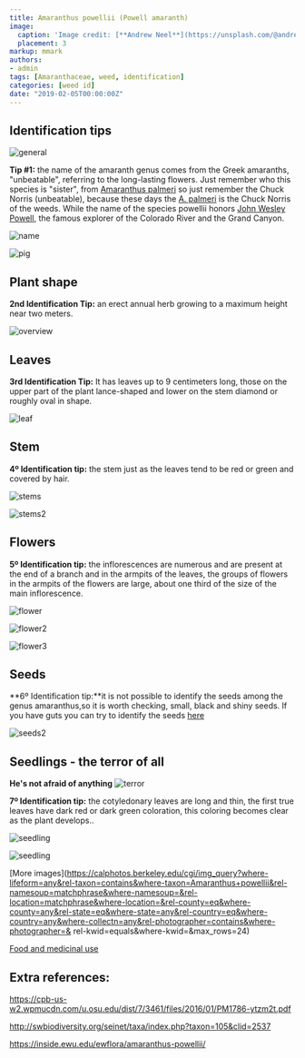 ```yaml
---
title: Amaranthus powellii (Powell amaranth)
image:
  caption: 'Image credit: [**Andrew Neel**](https://unsplash.com/@andrewtneel?utm_source=unsplash&utm_medium=referral&utm_content=creditCopyText)'
  placement: 3
markup: mmark
authors:
- admin
tags: [Amaranthaceae, weed, identification]
categories: [weed id]
date: "2019-02-05T00:00:00Z"
---
```

## Identification tips

![general](https://github.com/vitoranunciato/academic-kickstart/blob/master/content/pt/weeds/amaranthus%20powellii/image/geral.jpg?raw=true)

**Tip #1:** the name of the amaranth genus comes from the Greek amaranths, "unbeatable", referring to the long-lasting flowers. Just remember who this species is "sister", from [Amaranthus  palmeri](https://serialweedkiller.netlify.com/pt/weeds/amaranthus-palmeri/) so just remember the  Chuck  Norris (unbeatable), because these days the [A. palmeri](https://serialweedkiller.netlify.com/en/weeds/amaranthus-palmeri/) is the  Chuck  Norris of the weeds. While the name of the  species  powellii  honors [John Wesley Powell](https://en.wikipedia.org/wiki/John_Wesley_Powell), the famous explorer of the Colorado River and the Grand Canyon.

![name](https://github.com/vitoranunciato/academic-kickstart/blob/master/content/pt/weeds/amaranthus%20powellii/image/name.png?raw=true)

![pig](https://media.giphy.com/media/4q9V0mmIc4xR6/giphy.gif)

## Plant shape

**2nd Identification Tip:** an erect annual herb growing to a maximum height near two meters.

![overview](https://github.com/vitoranunciato/academic-kickstart/blob/master/content/pt/weeds/amaranthus%20powellii/image/overview.jpg?raw=true)

## Leaves

**3rd Identification Tip:** It has leaves up to 9 centimeters long, those on the upper part of the plant lance-shaped and lower on the stem diamond or roughly oval in shape. 

![leaf](https://github.com/vitoranunciato/academic-kickstart/blob/master/content/pt/weeds/amaranthus%20powellii/image/leaves.jpg?raw=true)

## Stem

**4º Identification tip:** the stem just as the leaves tend to be red
or green and covered by hair.

![stems](https://github.com/vitoranunciato/academic-kickstart/blob/master/content/pt/weeds/amaranthus%20powellii/image/stems.jpg?raw=true)

![stems2](https://github.com/vitoranunciato/academic-kickstart/blob/master/content/pt/weeds/amaranthus%20powellii/image/stems1.jpg?raw=true)

## Flowers

**5º Identification tip:** the inflorescences  are numerous and are present at the end of a branch and in the armpits of the leaves, the groups of flowers in the armpits of the flowers are large, about one third of the size of the main inflorescence.  

![flower](https://github.com/vitoranunciato/academic-kickstart/blob/master/content/pt/weeds/amaranthus%20powellii/image/flower.jpg?raw=true)

![flower2](https://github.com/vitoranunciato/academic-kickstart/blob/master/content/pt/weeds/amaranthus%20powellii/image/flower1.jpg?raw=true)

![flower3](https://github.com/vitoranunciato/academic-kickstart/blob/master/content/pt/weeds/amaranthus%20powellii/image/flower2.jpg?raw=true)

## Seeds

**6º Identification tip:**it is not possible to identify the seeds among the genus amaranthus,so it is worth checking, small, black and shiny seeds. If  you have guts you can try to identify the seeds [here](http://idtools.org/id/table_grape/weed-tool/key/GrapeSeedKey/Media/Html/fact_sheets/Ama-pow.html)

![seeds2](https://github.com/vitoranunciato/academic-kickstart/blob/master/content/pt/weeds/amaranthus%20powellii/image/seeds.jpg?raw=true)

## Seedlings - the terror of all

**He's not afraid of anything**
![terror](https://media.giphy.com/media/L0HIznJ2hn4WndRshY/giphy.gif)

**7º Identification tip:** the cotyledonary leaves are long and thin, the first true leaves have dark red or dark green coloration, this coloring becomes clear as the plant develops..

![seedling](https://github.com/vitoranunciato/academic-kickstart/blob/master/content/pt/weeds/amaranthus%20powellii/image/seedling.jpeg?raw=true)

![seedling](https://github.com/vitoranunciato/academic-kickstart/blob/master/content/pt/weeds/amaranthus%20powellii/image/seedling1.jpeg?raw=true)

[More images](https://calphotos.berkeley.edu/cgi/img_query?where-lifeform=any&rel-taxon=contains&where-taxon=Amaranthus+powellii&rel-namesoup=matchphrase&where-namesoup=&rel-location=matchphrase&where-location=&rel-county=eq&where-county=any&rel-state=eq&where-state=any&rel-country=eq&where-country=any&where-collectn=any&rel-photographer=contains&where-photographer=& rel-kwid=equals&where-kwid=&max_rows=24)

[Food and medicinal use](https://pfaf.org/user/Plant.aspx?LatinName=Amaranthus+powelliihttps://pfaf.org/user/Plant.aspx?LatinName=Amaranthus+powellii)

## Extra references:

https://cpb-us-w2.wpmucdn.com/u.osu.edu/dist/7/3461/files/2016/01/PM1786-ytzm2t.pdf

http://swbiodiversity.org/seinet/taxa/index.php?taxon=105&clid=2537

https://inside.ewu.edu/ewflora/amaranthus-powellii/

